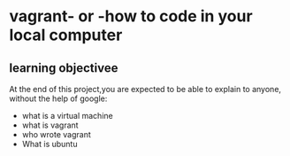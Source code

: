 # vagrant- or -how to code in your local computer
## learning objectivee
At the end of this project,you are expected to be able to explain to anyone, without the help of google:
* what is a virtual machine
* what is vagrant
* who wrote vagrant
* What is ubuntu
